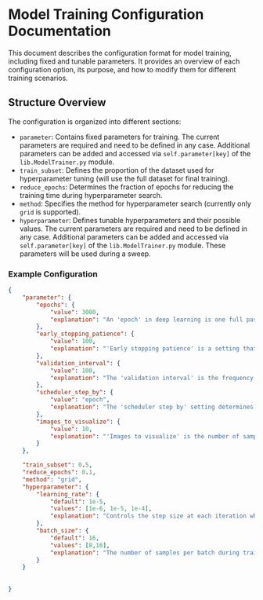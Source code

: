 # Model Training Configuration Documentation

This document describes the configuration format for model training, including fixed and tunable parameters. It provides an overview of each configuration option, its purpose, and how to modify them for different training scenarios.

## Structure Overview

The configuration is organized into different sections:

- `parameter`: Contains fixed parameters for training. The current parameters are required and need to be defined in any case. Additional parameters can be added and accessed via `self.parameter[key]` of the `lib.ModelTrainer.py` module.
- `train_subset`: Defines the proportion of the dataset used for hyperparameter tuning (will use the full dataset for final training).
- `reduce_epochs`: Determines the fraction of epochs for reducing the training time during hyperparameter search.
- `method`: Specifies the method for hyperparameter search (currently only `grid` is supported).
- `hyperparameter`: Defines tunable hyperparameters and their possible values. The current parameters are required and need to be defined in any case. Additional parameters can be added and accessed via `self.parameter[key]` of the `lib.ModelTrainer.py` module. These parameters will be used during a sweep.

### Example Configuration

```json
{
    "parameter": {
        "epochs": {
            "value": 3000,
            "explanation": "An 'epoch' in deep learning is one full pass of the model through all the training data, where the model learns and adjusts to improve its predictions."
        }, 
        "early_stopping_patience": {
            "value": 100,
            "explanation": "'Early stopping patience' is a setting that tells the model to stop training if it doesn't improve after a certain number of tries (validation steps), helping to avoid wasting time on unnecessary training."
        },
        "validation_interval": {
            "value": 100,
            "explanation": "The 'validation interval' is the frequency (in epochs) at which the model checks its performance on a separate set of data during training to see how well it's learning."
        },
        "scheduler_step_by": {
            "value": "epoch", 
            "explanation": "The 'scheduler step by' setting determines whether the optimizer adjusts its learning rate after each 'epoch' (a full pass through the data) or after each 'iteration' (a single step of training on a batch of data)."
        }, 
        "images_to_visualize": {
            "value": 10,
            "explanation": "'Images to visualize' is the number of sample images saved during validation or testing to help evaluate how well the model is making predictions."
        }
    },

    "train_subset": 0.5, 
    "reduce_epochs": 0.1, 
    "method": "grid", 
    "hyperparameter": {
        "learning_rate": {
            "default": 1e-5,
            "values": [1e-6, 1e-5, 1e-4],
            "explanation": "Controls the step size at each iteration while optimizing the model's weights. A higher learning rate may lead to faster convergence but risks overshooting the optimal solution, while a lower rate ensures smoother convergence but may require more training time."
        },
        "batch_size": {
            "default": 16,
            "values": [8,16],
            "explanation": "The number of samples per batch during training. Higher numbers usually lead to more stable training, but eventually lead to 'OOM (out of memory)' errors."
        }
    }
    
    
}
``` 